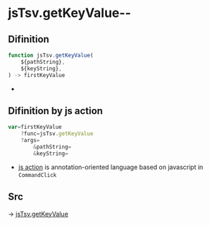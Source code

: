 # jsTsv.getKeyValue--

## Difinition

```js.js
function jsTsv.getKeyValue(
	${pathString},
	${keyString},
) -> firstKeyValue
```

- 


## Difinition by js action

```js.js
var=firstKeyValue
	?func=jsTsv.getKeyValue
	?args=
		&pathString=
		&keyString=
```

- [js action](#) is annotation-oriented language based on javascript in `CommandClick`



## Src

-> [jsTsv.getKeyValue](https://github.com/puutaro/CommandClick/blob/master/app/src/main/java/com/puutaro/commandclick/fragment_lib/terminal_fragment/js_interface/tsv/JsTsv.kt#L113)


